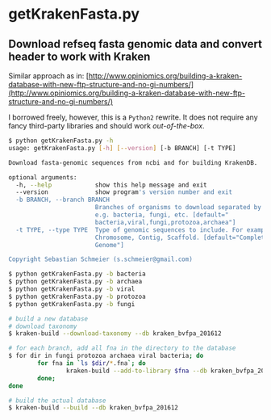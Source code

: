 # getKrakenFasta.py
## Download refseq fasta genomic data and convert header to work with Kraken

Similar approach as in:
[http://www.opiniomics.org/building-a-kraken-database-with-new-ftp-structure-and-no-gi-numbers/](http://www.opiniomics.org/building-a-kraken-database-with-new-ftp-structure-and-no-gi-numbers/)

I borrowed freely, however, this is a `Python2` rewrite. It does not require any
fancy third-party libraries and should work _out-of-the-box_.

```bash
$ python getKrakenFasta.py -h
usage: getKrakenFasta.py [-h] [--version] [-b BRANCH] [-t TYPE]

Download fasta-genomic sequences from ncbi and for building KrakenDB.

optional arguments:
  -h, --help            show this help message and exit
  --version             show program's version number and exit
  -b BRANCH, --branch BRANCH
                        Branches of organisms to download separated by comma,
                        e.g. bacteria, fungi, etc. [default="
                        bacteria,viral,fungi,protozoa,archaea"]
  -t TYPE, --type TYPE  Type of genomic sequences to include. For example:
                        Chromosome, Contig, Scaffold. [default="Complete
                        Genome"]

Copyright Sebastian Schmeier (s.schmeier@gmail.com)
```


```bash
$ python getKrakenFasta.py -b bacteria
$ python getKrakenFasta.py -b archaea
$ python getKrakenFasta.py -b viral
$ python getKrakenFasta.py -b protozoa
$ python getKrakenFasta.py -b fungi

# build a new database 
# download taxonomy
$ kraken-build --download-taxonomy --db kraken_bvfpa_201612

# for each branch, add all fna in the directory to the database
$ for dir in fungi protozoa archaea viral bacteria; do
        for fna in `ls $dir/*.fna`; do
                kraken-build --add-to-library $fna --db kraken_bvfpa_201612;
        done;
done

# build the actual database
$ kraken-build --build --db kraken_bvfpa_201612
```

